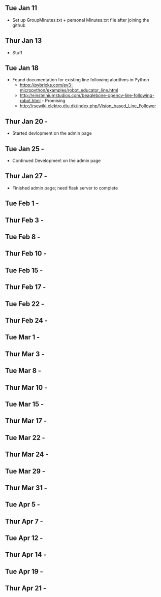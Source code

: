 ## Tue Jan 11
- Set up GroupMinutes.txt + personal Minutes.txt file after joining the github

## Thur Jan 13
- Stuff

## Tue Jan 18
- Found documentation for existing line following alorithms in Python <br>
  - https://pybricks.com/ev3-micropython/examples/robot_educator_line.html <br>
  - http://einsteiniumstudios.com/beaglebone-opencv-line-following-robot.html - Promising <br>
  - http://rsewiki.elektro.dtu.dk/index.php/Vision_based_Line_Follower

## Thur Jan 20 - 
- Started devlopment on the admin page


## Tue Jan 25 - 
- Continued Development on the admin page

## Thur Jan 27 - 
- Finished admin page; need flask server to complete 

## Tue Feb 1 - 


## Thur Feb 3 - 


## Tue Feb 8 - 


## Thur Feb 10 - 


## Tue Feb 15 - 


## Thur Feb 17 - 


## Tue Feb 22 - 


## Thur Feb 24 - 


## Tue Mar 1 - 


## Thur Mar 3 - 


## Tue Mar 8 - 


## Thur Mar 10 - 


## Tue Mar 15 - 


## Thur Mar 17 - 


## Tue Mar 22 - 


## Thur Mar 24 - 


## Tue Mar 29 - 


## Thur Mar 31 - 


## Tue Apr 5 - 


## Thur Apr 7 - 


## Tue Apr 12 - 


## Thur Apr 14 - 


## Tue Apr 19 - 


## Thur Apr 21 - 
